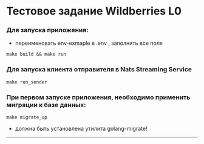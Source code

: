 # Тестовое задание Wildberries L0

### Для запуска приложения:

- переименовать env-exmaple в .env , заполнить все поля
```
make build && make run
```
### Для запуска клиента отправителя в Nats Streaming Service
```
make run_sender
```

###  При первом запуске приложения, необходимо применить миграции к базе данных:
```
make migrate_up
```
- должна быть установлена утилита golang-migrate!

---------------

